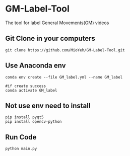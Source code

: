 # GM-Label-Tool
The tool for label General Movements(GM) videos


## Git Clone in your computers
```
git clone https://github.com/MioYeh/GM-Label-Tool.git
```
## Use Anaconda env
```
conda env create --file GM_label.yml --name GM_label

#if create success
conda activate GM_label
```

## Not use env need to install
```
pip install pyqt5
pip install opencv-python
```


## Run Code
```
python main.py
```

